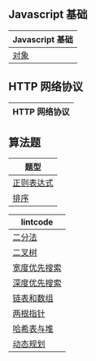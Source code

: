 ## Javascript 基础

| Javascript 基础                      |
| ------------------------------------ |
| [对象](./javascript/object/index.md) |

## HTTP 网络协议

| HTTP 网络协议 |
| ------------- |

## 算法题

| 题型                               |
| ---------------------------------- |
| [正则表达式](./src/regex/index.md) |
| [排序](./src/sort/index.md)        |

| lintcode                                                     |
| ------------------------------------------------------------ |
| [二分法](./src/lintcode/binary-search/index.md)              |
| [二叉树](./src/lintcode/binary-tree/index.md)                |
| [宽度优先搜索](./src/lintcode/breadth-first-search/index.md) |
| [深度优先搜索](./src/lintcode/depth-first-search/index.md)   |
| [链表和数组](./src/lintcode/linked-list-array/index.md)      |
| [两根指针](./src/lintcode/two-pointers/index.md)      |
| [哈希表与堆](./src/lintcode/hash-heap/index.md)      |
| [动态规划](./src/lintcode/dynamic-programming/index.md)      |
